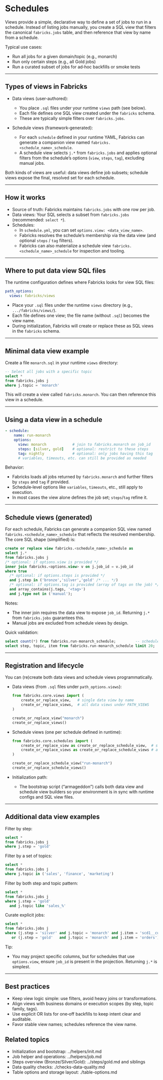 # Schedules

Views provide a simple, declarative way to define a set of jobs to run in a schedule. Instead of listing jobs manually, you create a SQL view that filters the canonical `fabricks.jobs` table, and then reference that view by name from a schedule.

Typical use cases:
- Run all jobs for a given domain/topic (e.g., monarch)
- Run only certain steps (e.g., all Gold jobs)
- Run a curated subset of jobs for ad‑hoc backfills or smoke tests

---

## Types of views in Fabricks

- Data views (user‑authored):
  - You place `.sql` files under your runtime `views` path (see below).
  - Each file defines one SQL view created under the `fabricks` schema.
  - These are typically simple filters over `fabricks.jobs`.

- Schedule views (framework‑generated):
  - For each `schedule` defined in your runtime YAML, Fabricks can generate a companion view named `fabricks.<schedule_name>_schedule`.
  - A schedule view selects `j.*` from `fabricks.jobs` and applies optional filters from the schedule’s options (`view`, `steps`, `tag`), excluding manual jobs.

Both kinds of views are useful: data views define job subsets; schedule views expose the final, resolved set for each schedule.

---

## How it works

- Source of truth: Fabricks maintains `fabricks.jobs` with one row per job.
- Data views: Your SQL selects a subset from `fabricks.jobs` (recommended: `select *`).
- Schedules:
  - In `schedule.yml`, you can set `options.view: <data_view_name>`.
  - Fabricks resolves the schedule’s membership via the data view (and optional `steps` / `tag` filters).
  - Fabricks can also materialize a schedule view `fabricks.<schedule_name>_schedule` for inspection and tooling.

---

## Where to put data view SQL files

The runtime configuration defines where Fabricks looks for view SQL files:

```yaml title:conf.fabricks.yml (excerpt)
path_options:
  views: fabricks/views
```

- Place your `.sql` files under the runtime `views` directory (e.g., `.../fabricks/views/`).
- Each file defines one view; the file name (without `.sql`) becomes the view name.
- During initialization, Fabricks will create or replace these as SQL views in the `fabricks` schema.

---

## Minimal data view example

Create a file `monarch.sql` in your runtime `views` directory:

```sql title:monarch.sql
-- Select all jobs with a specific topic
select *
from fabricks.jobs j
where j.topic = 'monarch'
```

This will create a view called `fabricks.monarch`. You can then reference this view in a schedule.

---

## Using a data view in a schedule

```yaml
- schedule:
    name: run-monarch
    options:
      view: monarch            # join to fabricks.monarch on job_id
      steps: [silver, gold]    # optional: restrict to these steps
      tag: nightly             # optional: only jobs having this tag
      # variables, timeouts, etc. can still be provided as needed
```

Behavior:
- Fabricks loads all jobs returned by `fabricks.monarch` and further filters by `steps` and `tag` if provided.
- Schedule‑level options like `variables`, `timeouts`, etc., still apply to execution.
- In most cases the view alone defines the job set; `steps`/`tag` refine it.

---

## Schedule views (generated)

For each schedule, Fabricks can generate a companion SQL view named `fabricks.<schedule_name>_schedule` that reflects the resolved membership. The core SQL shape (simplified) is:

```sql
create or replace view fabricks.<schedule_name>_schedule as
select j.*
from fabricks.jobs j
/* optional: if options.view is provided */
inner join fabricks.<options.view> v on j.job_id = v.job_id
where true
  /* optional: if options.steps is provided */
  and j.step in ('bronze','silver','gold' /* ... */)
  /* optional: if options.tag is provided (array of tags on the job) */
  and array_contains(j.tags, '<tag>')
  and j.type not in ('manual');
```

Notes:
- The inner join requires the data view to expose `job_id`. Returning `j.*` from `fabricks.jobs` guarantees this.
- Manual jobs are excluded from schedule views by design.

Quick validation:
```sql
select count(*) from fabricks.run-monarch_schedule;         -- schedule membership size
select step, topic, item from fabricks.run-monarch_schedule limit 20;
```

---

## Registration and lifecycle

You can (re)create both data views and schedule views programmatically.

- Data views (from `.sql` files under `path_options.views`):
  ```python
  from fabricks.core.views import (
      create_or_replace_view,   # single data view by name
      create_or_replace_views,  # all data views under PATH_VIEWS
  )

  create_or_replace_view("monarch")
  create_or_replace_views()
  ```

- Schedule views (one per schedule defined in runtime):
  ```python
  from fabricks.core.schedules import (
      create_or_replace_view as create_or_replace_schedule_view,  # single schedule by name
      create_or_replace_views as create_or_replace_schedule_views # all schedules
  )

  create_or_replace_schedule_view("run-monarch")
  create_or_replace_schedule_views()
  ```

- Initialization path:
  - The bootstrap script (“armageddon”) calls both data view and schedule view builders so your environment is in sync with runtime configs and SQL view files.

---

## Additional data view examples

Filter by step:
```sql title:gold_only.sql
select *
from fabricks.jobs j
where j.step = 'gold'
```

Filter by a set of topics:
```sql title:core_topics.sql
select *
from fabricks.jobs j
where j.topic in ('sales', 'finance', 'marketing')
```

Filter by both step and topic pattern:
```sql title:gold_sales_like.sql
select *
from fabricks.jobs j
where j.step = 'gold'
  and j.topic like 'sales_%'
```

Curate explicit jobs:
```sql title:curated_selection.sql
select *
from fabricks.jobs j
where (j.step = 'silver' and j.topic = 'monarch' and j.item = 'scd1__current')
   or (j.step = 'gold'   and j.topic = 'monarch' and j.item = 'orders')
```

Tip:
- You may project specific columns, but for schedules that use `options.view`, ensure `job_id` is present in the projection. Returning `j.*` is simplest.

---

## Best practices

- Keep view logic simple: use filters, avoid heavy joins or transformations.
- Align views with business domains or execution scopes (by step, topic family, tags).
- Use explicit OR lists for one‑off backfills to keep intent clear and auditable.
- Favor stable view names; schedules reference the view name.

## Related topics

- Initialization and bootstrap: ../helpers/init.md
- Job helper and operations: ../helpers/job.md
- Steps overview (Bronze/Silver/Gold): ../steps/gold.md and siblings
- Data quality checks: ./checks-data-quality.md
- Table options and storage layout: ./table-options.md
